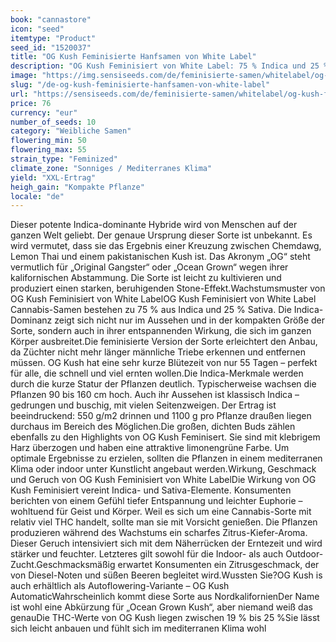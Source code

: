 ```yaml
---
book: "cannastore"
icon: "seed"
itemtype: "Product"
seed_id: "1520037"
title: "OG Kush Feminisierte Hanfsamen von White Label"
description: "OG Kush Feminisiert von White Label: 75 % Indica und 25 % Sativa. Die Pflanzen dieser Sorte sind kompakt und leicht anzubauen. Hohe THC-Werte von 19-25 %."
image: "https://img.sensiseeds.com/de/feminisierte-samen/whitelabel/og-kush-feminisiert-image.png"
slug: "/de-og-kush-feminisierte-hanfsamen-von-white-label"
url: "https://sensiseeds.com/de/feminisierte-samen/whitelabel/og-kush-feminisiert?a_aid=cannastore"
price: 76
currency: "eur"
number_of_seeds: 10
category: "Weibliche Samen"
flowering_min: 50
flowering_max: 55
strain_type: "Feminized"
climate_zone: "Sonniges / Mediterranes Klima"
yield: "XXL-Ertrag"
heigh_gain: "Kompakte Pflanze"
locale: "de"
---
```

Dieser potente Indica-dominante Hybride wird von Menschen auf der ganzen Welt geliebt. Der genaue Ursprung dieser Sorte ist unbekannt. Es wird vermutet, dass sie das Ergebnis einer Kreuzung zwischen Chemdawg, Lemon Thai und einem pakistanischen Kush ist. Das Akronym „OG“ steht vermutlich für „Original Gangster“ oder „Ocean Grown“ wegen ihrer kalifornischen Abstammung. Die Sorte ist leicht zu kultivieren und produziert einen starken, beruhigenden Stone-Effekt.Wachstumsmuster von OG Kush Feminisiert von White LabelOG Kush Feminisiert von White Label Cannabis-Samen bestehen zu 75 % aus Indica und 25 % Sativa. Die Indica-Dominanz zeigt sich nicht nur im Aussehen und in der kompakten Größe der Sorte, sondern auch in ihrer entspannenden Wirkung, die sich im ganzen Körper ausbreitet.Die feminisierte Version der Sorte erleichtert den Anbau, da Züchter nicht mehr länger männliche Triebe erkennen und entfernen müssen. OG Kush hat eine sehr kurze Blütezeit von nur 55 Tagen – perfekt für alle, die schnell und viel ernten wollen.Die Indica-Merkmale werden durch die kurze Statur der Pflanzen deutlich. Typischerweise wachsen die Pflanzen 90 bis 160 cm hoch. Auch ihr Aussehen ist klassisch Indica – gedrungen und buschig, mit vielen Seitenzweigen. Der Ertrag ist beeindruckend: 550 g/m2 drinnen und 1100 g pro Pflanze draußen liegen durchaus im Bereich des Möglichen.Die großen, dichten Buds zählen ebenfalls zu den Highlights von OG Kush Feminisert. Sie sind mit klebrigem Harz überzogen und haben eine attraktive limonengrüne Farbe. Um optimale Ergebnisse zu erzielen, sollten die Pflanzen in einem mediterranen Klima oder indoor unter Kunstlicht angebaut werden.Wirkung, Geschmack und Geruch von OG Kush Feminisiert von White LabelDie Wirkung von OG Kush Feminisiert vereint Indica- und Sativa-Elemente. Konsumenten berichten von einem Gefühl tiefer Entspannung und leichter Euphorie – wohltuend für Geist und Körper. Weil es sich um eine Cannabis-Sorte mit relativ viel THC handelt, sollte man sie mit Vorsicht genießen. Die Pflanzen produzieren während des Wachstums ein scharfes Zitrus-Kiefer-Aroma. Dieser Geruch intensiviert sich mit dem Näherrücken der Erntezeit und wird stärker und feuchter. Letzteres gilt sowohl für die Indoor- als auch Outdoor-Zucht.Geschmacksmäßig erwartet Konsumenten ein Zitrusgeschmack, der von Diesel-Noten und süßen Beeren begleitet wird.Wussten Sie?OG Kush is auch erhältlich als Autoflowering-Variante – OG Kush AutomaticWahrscheinlich kommt diese Sorte aus NordkalifornienDer Name ist wohl eine Abkürzung für „Ocean Grown Kush“, aber niemand weiß das genauDie THC-Werte von OG Kush liegen zwischen 19 % bis 25 %Sie lässt sich leicht anbauen und fühlt sich im mediterranen Klima wohl
